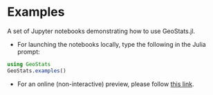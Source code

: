 # Examples

A set of Jupyter notebooks demonstrating how to use GeoStats.jl.

- For launching the notebooks locally, type the following in the Julia prompt:

```julia
using GeoStats
GeoStats.examples()
```

- For an online (non-interactive) preview, please follow
[this link](http://nbviewer.jupyter.org/github/juliohm/GeoStats.jl/tree/master/examples).
